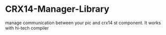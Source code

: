 CRX14-Manager-Library
=====================

manage communication between your pic and crx14 st component. It works with hi-tech compiler